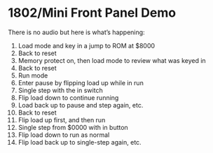 # 1802/Mini Front Panel Demo

There is no audio but here is what’s happening:

1. Load mode and key in a jump to ROM at $8000
2. Back to reset
3. Memory protect on, then load mode to review what was keyed in
4. Back to reset
5. Run mode
6. Enter pause by flipping load up while in run
7. Single step with the in switch
8. Flip load down to continue running
9. Load back up to pause and step again, etc.
10. Back to reset
11. Flip load up first, and then run
12. Single step from $0000 with in button
13. Flip load down to run as normal
14. Flip load back up to single-step again, etc.
